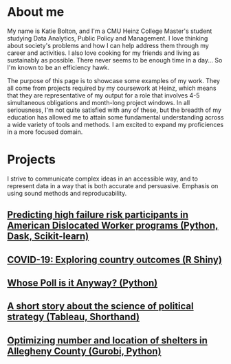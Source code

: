 # About me
My name is Katie Bolton, and I'm a CMU Heinz College Master's student studying Data Analytics, Public Policy and Management. I love thinking about society's problems and how I can help address them through my career and activities. I also love cooking for my friends and living as sustainably as possible. There never seems to be enough time in a day... So I'm known to be an efficiency hawk.

The purpose of this page is to showcase some examples of my work. They all come from projects required by my coursework at Heinz, which means that they are representative of my output for a role that involves 4-5 simultaneous obligations and month-long project windows. In all seriousness, I'm not quite satisfied with any of these, but the breadth of my education has allowed me to attain some fundamental understanding across a wide variety of tools and methods. I am excited to expand my proficiences in a more focused domain. 

# Projects
I strive to communicate complex ideas in an accessible way, and to represent data in a way that is both accurate and persuasive. Emphasis on using sound methods and reproducability. 

## [Predicting high failure risk participants in American Dislocated Worker programs (Python, Dask, Scikit-learn)](https://drive.google.com/file/d/14YlSZQm8eM7IiXSoeNS732KwCv2ff-qn/view?usp=sharing)
## [COVID-19: Exploring country outcomes (R Shiny)](/GovDebtViz.md)
## [Whose Poll is it Anyway? (Python)](https://colab.research.google.com/drive/1QD6J-DCYqU1jcpsUbYCGKKcFjEX-lNAV?usp=sharing)
## [A short story about the science of political strategy (Tableau, Shorthand)](https://carnegiemellon.shorthandstories.com/winning-elections/index.html)
## [Optimizing number and location of shelters in Allegheny County (Gurobi, Python)](https://docs.google.com/document/d/1YFhkHIGSuUsKbvFQ_Ne-rYCPer9sy95KlM1wICDaKcU/edit?usp=sharing)


